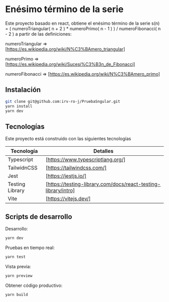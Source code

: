# Enésimo término de la serie

Este proyecto basado en react, obtiene el enésimo término de la serie s(n) = ( numeroTriangular( n + 2 ) * numeroPrimo( n - 1 ) ) / numeroFibonacci( n - 2 )
a partir de las definiciones:

numeroTriangular => [https://es.wikipedia.org/wiki/N%C3%BAmero_triangular]

numeroPrimo => [https://es.wikipedia.org/wiki/Sucesi%C3%B3n_de_Fibonacci]

numeroFibonacci => [https://es.wikipedia.org/wiki/N%C3%BAmero_primo]

## Instalación

```sh
git clone git@github.com:irv-ro-j/PruebaSngular.git
yarn install
yarn dev
```

## Tecnologías

Este proyecto está construido con las siguientes tecnologías

| Tecnología | Detalles |
| ------ | ------ |
| Typescript | [https://www.typescriptlang.org/] |
| TailwidnCSS | [https://tailwindcss.com/] |
| Jest | [https://jestjs.io/] |
| Testing Library | [https://testing-library.com/docs/react-testing-library/intro] |
| Vite | [https://vitejs.dev/] |

## Scripts de desarrollo

Desarrollo:

```sh
yarn dev
```

Pruebas en tiempo real:

```sh
yarn test
```

Vista previa:

```sh
yarn preview
```

Obtener código productivo:

```sh
yarn build
```

